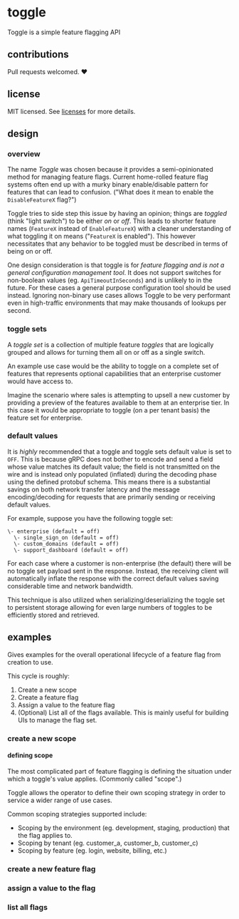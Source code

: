 # toggle

Toggle is a simple feature flagging API

## contributions

Pull requests welcomed. ❤️

## license

MIT licensed. See [licenses](./licenses) for more details.

## design

### overview

The name _Toggle_ was chosen because it provides a semi-opinionated method for managing feature flags. Current home-rolled feature flag systems often end up with a murky binary enable/disable pattern for features that can lead to confusion. ("What does it mean to enable the `DisableFeatureX` flag?")

Toggle tries to side step this issue by having an opinion; things are _toggled_ (think "light switch") to be either _on_ or _off_. This leads to shorter feature names (`FeatureX` instead of `EnableFeatureX`) with a cleaner understanding of what toggling it on means ("`FeatureX` is enabled"). This however necessitates that any behavior to be toggled must be described in terms of being on or off.

One design consideration is that toggle is for _feature flagging and is not a general configuration management tool_. It does not support switches for non-boolean values (eg. `ApiTimeoutInSeconds`) and is unlikely to in the future. For these cases a general purpose configuration tool should be used instead. Ignoring non-binary use cases allows Toggle to be very performant even in high-traffic environments that may make thousands of lookups per second.

### toggle sets

A _toggle set_ is a collection of multiple feature _toggles_ that are logically grouped and allows for turning them all on or off as a single switch.

An example use case would be the ability to toggle on a complete set of features that represents optional capabilities that an enterprise customer would have access to.

Imagine the scenario where sales is attempting to upsell a new customer by providing a preview of the features available to them at an enterprise tier. In this case it would be appropriate to toggle (on a per tenant basis) the feature set for enterprise.

### default values

It is _highly_ recommended that a toggle and toggle sets default value is set to `OFF`. This is because gRPC does not bother to encode and send a field whose value matches its default value; the field is not transmitted on the wire and is instead only populated (inflated) during the decoding phase using the defined protobuf schema. This means there is a substantial savings on both network transfer latency and the message encoding/decoding for requests that are primarily sending or receiving default values.

For example, suppose you have the following toggle set:

```
\- enterprise (default = off)
  \- single_sign_on (default = off)
  \- custom_domains (default = off)
  \- support_dashboard (default = off)
```

For each case where a customer is non-enterprise (the default) there will be no toggle set payload sent in the response. Instead, the receiving client will automatically inflate the response with the correct default values saving considerable time and network bandwidth.

This technique is also utilized when serializing/deserializing the toggle set to persistent storage allowing for even large numbers of toggles to be efficiently stored and retrieved.

## examples

Gives examples for the overall operational lifecycle of a feature flag from creation to use.

This cycle is roughly:

1. Create a new scope
2. Create a feature flag
3. Assign a value to the feature flag
4. (Optional) List all of the flags available. This is mainly useful for building UIs to manage the flag set.

### create a new scope

#### defining scope

The most complicated part of feature flagging is defining the situation under which a toggle's value applies. (Commonly called "scope".)

Toggle allows the operator to define their own scoping strategy in order to service a wider range of use cases.

Common scoping strategies supported include:

-   Scoping by the environment (eg. development, staging, production) that the flag applies to.
-   Scoping by tenant (eg. customer_a, customer_b, customer_c)
-   Scoping by feature (eg. login, website, billing, etc.)

### create a new feature flag

### assign a value to the flag

### list all flags
